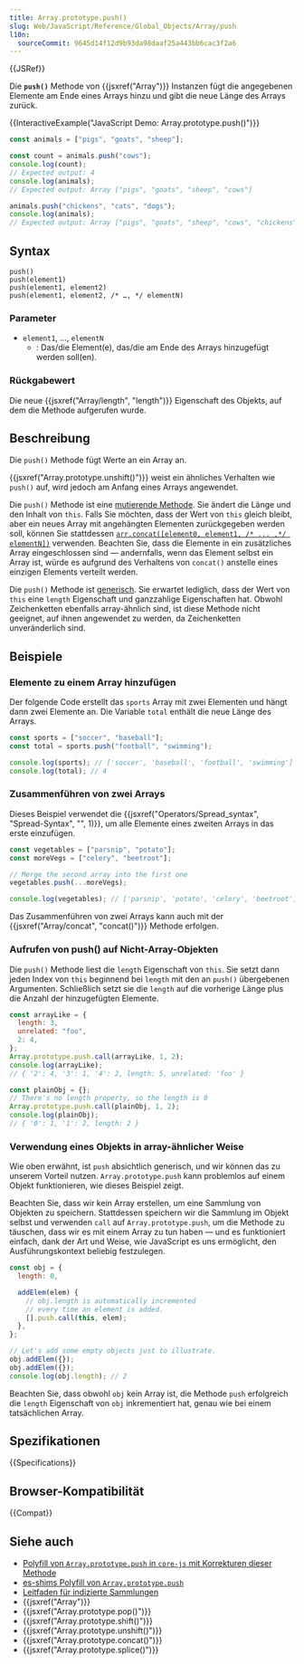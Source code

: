 ```yaml
---
title: Array.prototype.push()
slug: Web/JavaScript/Reference/Global_Objects/Array/push
l10n:
  sourceCommit: 9645d14f12d9b93da98daaf25a443bb6cac3f2a6
---
```


{{JSRef}}

Die **`push()`** Methode von {{jsxref("Array")}} Instanzen fügt die angegebenen Elemente am Ende eines Arrays hinzu und gibt die neue Länge des Arrays zurück.

{{InteractiveExample("JavaScript Demo: Array.prototype.push()")}}

```js interactive-example
const animals = ["pigs", "goats", "sheep"];

const count = animals.push("cows");
console.log(count);
// Expected output: 4
console.log(animals);
// Expected output: Array ["pigs", "goats", "sheep", "cows"]

animals.push("chickens", "cats", "dogs");
console.log(animals);
// Expected output: Array ["pigs", "goats", "sheep", "cows", "chickens", "cats", "dogs"]
```

## Syntax

```js-nolint
push()
push(element1)
push(element1, element2)
push(element1, element2, /* …, */ elementN)
```

### Parameter

- `element1`, …, `elementN`
  - : Das/die Element(e), das/die am Ende des Arrays hinzugefügt werden soll(en).

### Rückgabewert

Die neue {{jsxref("Array/length", "length")}} Eigenschaft des Objekts, auf dem die Methode aufgerufen wurde.

## Beschreibung

Die `push()` Methode fügt Werte an ein Array an.

{{jsxref("Array.prototype.unshift()")}} weist ein ähnliches Verhalten wie `push()` auf, wird jedoch am Anfang eines Arrays angewendet.

Die `push()` Methode ist eine [mutierende Methode](/de/docs/Web/JavaScript/Reference/Global_Objects/Array#copying_methods_and_mutating_methods). Sie ändert die Länge und den Inhalt von `this`. Falls Sie möchten, dass der Wert von `this` gleich bleibt, aber ein neues Array mit angehängten Elementen zurückgegeben werden soll, können Sie stattdessen [`arr.concat([element0, element1, /* ... ,*/ elementN])`](/de/docs/Web/JavaScript/Reference/Global_Objects/Array/concat) verwenden. Beachten Sie, dass die Elemente in ein zusätzliches Array eingeschlossen sind — andernfalls, wenn das Element selbst ein Array ist, würde es aufgrund des Verhaltens von `concat()` anstelle eines einzigen Elements verteilt werden.

Die `push()` Methode ist [generisch](/de/docs/Web/JavaScript/Reference/Global_Objects/Array#generic_array_methods). Sie erwartet lediglich, dass der Wert von `this` eine `length` Eigenschaft und ganzzahlige Eigenschaften hat. Obwohl Zeichenketten ebenfalls array-ähnlich sind, ist diese Methode nicht geeignet, auf ihnen angewendet zu werden, da Zeichenketten unveränderlich sind.

## Beispiele

### Elemente zu einem Array hinzufügen

Der folgende Code erstellt das `sports` Array mit zwei Elementen und hängt dann zwei Elemente an. Die Variable `total` enthält die neue Länge des Arrays.

```js
const sports = ["soccer", "baseball"];
const total = sports.push("football", "swimming");

console.log(sports); // ['soccer', 'baseball', 'football', 'swimming']
console.log(total); // 4
```

### Zusammenführen von zwei Arrays

Dieses Beispiel verwendet die {{jsxref("Operators/Spread_syntax", "Spread-Syntax", "", 1)}}, um alle Elemente eines zweiten Arrays in das erste einzufügen.

```js
const vegetables = ["parsnip", "potato"];
const moreVegs = ["celery", "beetroot"];

// Merge the second array into the first one
vegetables.push(...moreVegs);

console.log(vegetables); // ['parsnip', 'potato', 'celery', 'beetroot']
```

Das Zusammenführen von zwei Arrays kann auch mit der {{jsxref("Array/concat", "concat()")}} Methode erfolgen.

### Aufrufen von push() auf Nicht-Array-Objekten

Die `push()` Methode liest die `length` Eigenschaft von `this`. Sie setzt dann jeden Index von `this` beginnend bei `length` mit den an `push()` übergebenen Argumenten. Schließlich setzt sie die `length` auf die vorherige Länge plus die Anzahl der hinzugefügten Elemente.

```js
const arrayLike = {
  length: 3,
  unrelated: "foo",
  2: 4,
};
Array.prototype.push.call(arrayLike, 1, 2);
console.log(arrayLike);
// { '2': 4, '3': 1, '4': 2, length: 5, unrelated: 'foo' }

const plainObj = {};
// There's no length property, so the length is 0
Array.prototype.push.call(plainObj, 1, 2);
console.log(plainObj);
// { '0': 1, '1': 2, length: 2 }
```

### Verwendung eines Objekts in array-ähnlicher Weise

Wie oben erwähnt, ist `push` absichtlich generisch, und wir können das zu unserem Vorteil nutzen. `Array.prototype.push` kann problemlos auf einem Objekt funktionieren, wie dieses Beispiel zeigt.

Beachten Sie, dass wir kein Array erstellen, um eine Sammlung von Objekten zu speichern. Stattdessen speichern wir die Sammlung im Objekt selbst und verwenden `call` auf `Array.prototype.push`, um die Methode zu täuschen, dass wir es mit einem Array zu tun haben — und es funktioniert einfach, dank der Art und Weise, wie JavaScript es uns ermöglicht, den Ausführungskontext beliebig festzulegen.

```js
const obj = {
  length: 0,

  addElem(elem) {
    // obj.length is automatically incremented
    // every time an element is added.
    [].push.call(this, elem);
  },
};

// Let's add some empty objects just to illustrate.
obj.addElem({});
obj.addElem({});
console.log(obj.length); // 2
```

Beachten Sie, dass obwohl `obj` kein Array ist, die Methode `push` erfolgreich die `length` Eigenschaft von `obj` inkrementiert hat, genau wie bei einem tatsächlichen Array.

## Spezifikationen

{{Specifications}}

## Browser-Kompatibilität

{{Compat}}

## Siehe auch

- [Polyfill von `Array.prototype.push` in `core-js` mit Korrekturen dieser Methode](https://github.com/zloirock/core-js#ecmascript-array)
- [es-shims Polyfill von `Array.prototype.push`](https://www.npmjs.com/package/array.prototype.push)
- [Leitfaden für indizierte Sammlungen](/de/docs/Web/JavaScript/Guide/Indexed_collections)
- {{jsxref("Array")}}
- {{jsxref("Array.prototype.pop()")}}
- {{jsxref("Array.prototype.shift()")}}
- {{jsxref("Array.prototype.unshift()")}}
- {{jsxref("Array.prototype.concat()")}}
- {{jsxref("Array.prototype.splice()")}}
